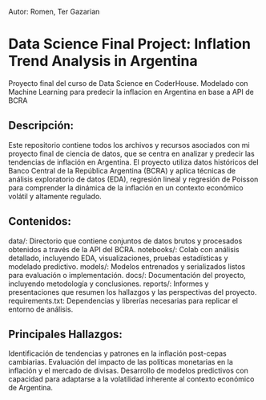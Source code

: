 Autor: Romen, Ter Gazarian


<h1>Data Science Final Project: Inflation Trend Analysis in Argentina</h1>

Proyecto final del curso de Data Science en CoderHouse. Modelado con Machine Learning para predecir la inflacion en Argentina en base a API de BCRA



<h2>Descripción:</h2>

Este repositorio contiene todos los archivos y recursos asociados con mi proyecto final de ciencia de datos, que se centra en analizar y predecir las tendencias de inflación en Argentina. El proyecto utiliza datos históricos del Banco Central de la República Argentina (BCRA) y aplica técnicas de análisis exploratorio de datos (EDA), regresión lineal y regresión de Poisson para comprender la dinámica de la inflación en un contexto económico volátil y altamente regulado.

<h2>Contenidos:</h2>

data/: Directorio que contiene conjuntos de datos brutos y procesados obtenidos a través de la API del BCRA.
notebooks/: Colab con análisis detallado, incluyendo EDA, visualizaciones, pruebas estadísticas y modelado predictivo.
models/: Modelos entrenados y serializados listos para evaluación o implementación.
docs/: Documentación del proyecto, incluyendo metodología y conclusiones.
reports/: Informes y presentaciones que resumen los hallazgos y las perspectivas del proyecto.
requirements.txt: Dependencias y librerías necesarias para replicar el entorno de análisis.

<h2>Principales Hallazgos:</h2>

Identificación de tendencias y patrones en la inflación post-cepas cambiarias.
Evaluación del impacto de las políticas monetarias en la inflación y el mercado de divisas.
Desarrollo de modelos predictivos con capacidad para adaptarse a la volatilidad inherente al contexto económico de Argentina.
